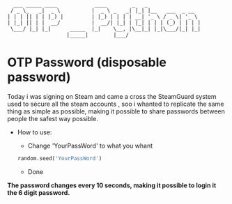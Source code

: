 ```
  ___ _____ ____            ____        _   _                 
 / _ \_   _|  _ \          |  _ \ _   _| |_| |__   ___  _ __  
| | | || | | |_) |         | |_) | | | | __| '_ \ / _ \| '_ \ 
| |_| || | |  __/          |  __/| |_| | |_| | | | (_) | | | |
 \___/ |_| |_|      _____  |_|    \__, |\__|_| |_|\___/|_| |_|
                   |_____|        |___/                       

```

# OTP Password (disposable password)

Today i was signing on Steam and came a cross the SteamGuard system used to secure all the steam accounts , soo i whanted to replicate the same thing as simple as possible, making it possible to share passwords between people the safest way possible.

* How to use:
	* Change 'YourPassWord' to what you whant 
	``` py
	random.seed('YourPassWord')
	```
	
	* Done
	
	
**The password changes every 10 seconds, making it possible to login it the 6 digit password.**
